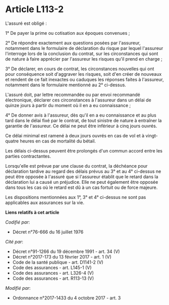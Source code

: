 # Article L113-2

L'assuré est obligé :

1° De payer la prime ou cotisation aux époques convenues ;

2° De répondre exactement aux questions posées par l'assureur, notamment dans le formulaire de déclaration du risque par
lequel l'assureur l'interroge lors de la conclusion du contrat, sur les circonstances qui sont de nature à faire apprécier
par l'assureur les risques qu'il prend en charge ;

3° De déclarer, en cours de contrat, les circonstances nouvelles qui ont pour conséquence soit d'aggraver les risques, soit
d'en créer de nouveaux et rendent de ce fait inexactes ou caduques les réponses faites à l'assureur, notamment dans le
formulaire mentionné au 2° ci-dessus.

L'assuré doit, par lettre recommandée ou par envoi recommandé électronique, déclarer ces circonstances à l'assureur dans un
délai de quinze jours à partir du moment où il en a eu connaissance ;

4° De donner avis à l'assureur, dès qu'il en a eu connaissance et au plus tard dans le délai fixé par le contrat, de tout
sinistre de nature à entraîner la garantie de l'assureur. Ce délai ne peut être inférieur à cinq jours ouvrés.

Ce délai minimal est ramené à deux jours ouvrés en cas de vol et à vingt-quatre heures en cas de mortalité du bétail.

Les délais ci-dessus peuvent être prolongés d'un commun accord entre les parties contractantes.

Lorsqu'elle est prévue par une clause du contrat, la déchéance pour déclaration tardive au regard des délais prévus au 3° et
au 4° ci-dessus ne peut être opposée à l'assuré que si l'assureur établit que le retard dans la déclaration lui a causé un
préjudice. Elle ne peut également être opposée dans tous les cas où le retard est dû à un cas fortuit ou de force majeure.

Les dispositions mentionnées aux 1°, 3° et 4° ci-dessus ne sont pas applicables aux assurances sur la vie.

**Liens relatifs à cet article**

_Codifié par_:

  - Décret n°76-666 du 16 juillet 1976

_Cité par_:

  - Décret n°91-1266 du 19 décembre 1991 - art. 34 (V)
  - Décret n°2017-173 du 13 février 2017 - art. 1 (V)
  - Code de la santé publique - art. D1141-2 (V)
  - Code des assurances - art. L145-1 (V)
  - Code des assurances - art. L326-4 (V)
  - Code des assurances - art. R113-13 (V)

_Modifié par_:

  - Ordonnance n°2017-1433 du 4 octobre 2017 - art. 3
